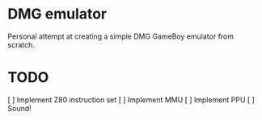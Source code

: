 # DMG emulator

Personal attempt at creating a simple DMG GameBoy emulator from scratch.

# TODO

[ ] Implement Z80 instruction set
[ ] Implement MMU
[ ] Implement PPU
[ ] Sound!
